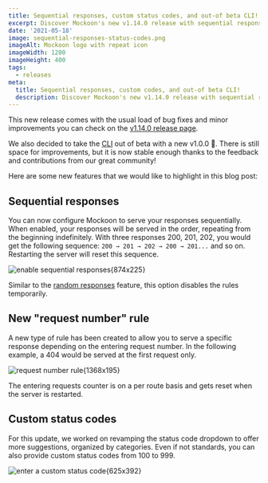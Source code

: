 ```yaml
---
title: Sequential responses, custom status codes, and out-of beta CLI!
excerpt: Discover Mockoon's new v1.14.0 release with sequential responses, custom status codes, new rules and more
date: '2021-05-18'
image: sequential-responses-status-codes.png
imageAlt: Mockoon logo with repeat icon
imageWidth: 1200
imageHeight: 400
tags:
  - releases
meta:
  title: Sequential responses, custom codes, and out-of beta CLI!
  description: Discover Mockoon's new v1.14.0 release with sequential responses, custom status codes, new rules and more
---
```


This new release comes with the usual load of bug fixes and minor improvements you can check on the [v1.14.0 release page](https://github.com/mockoon/mockoon/releases/tag/v1.14.0).

We also decided to take the [CLI](https://github.com/mockoon/cli) out of beta with a new v1.0.0 🎉. There is still space for improvements, but it is now stable enough thanks to the feedback and contributions from our great community!

Here are some new features that we would like to highlight in this blog post:

## Sequential responses

You can now configure Mockoon to serve your responses sequentially. When enabled, your responses will be served in the order, repeating from the beginning indefinitely. With three responses 200, 201, 202, you would get the following sequence: `200 → 201 → 202 → 200 → 201...` and so on. Restarting the server will reset this sequence.

![enable sequential responses{874x225}](/images/blog/sequential-responses/v1.14.0-sequential-route-responses.png)

Similar to the [random responses](docs:route-responses/multiple-responses) feature, this option disables the rules temporarily.

## New "request number" rule

A new type of rule has been created to allow you to serve a specific response depending on the entering request number. In the following example, a 404 would be served at the first request only.

![request number rule{1368x195}](/images/blog/sequential-responses/response-rules-request-number.png)

The entering requests counter is on a per route basis and gets reset when the server is restarted.

## Custom status codes

For this update, we worked on revamping the status code dropdown to offer more suggestions, organized by categories. Even if not standards, you can also provide custom status codes from 100 to 999.

![enter a custom status code{625x392}](/images/blog/sequential-responses/custom-status-codes.gif)
